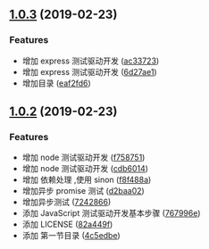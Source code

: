 ## [1.0.3](https://github.com/fairyly/js-test/compare/v1.0.2...v1.0.3) (2019-02-23)


### Features

* 增加 express 测试驱动开发 ([ac33723](https://github.com/fairyly/js-test/commit/ac33723))
* 增加 express 测试驱动开发 ([6d27ae1](https://github.com/fairyly/js-test/commit/6d27ae1))
* 增加目录 ([eaf2fd6](https://github.com/fairyly/js-test/commit/eaf2fd6))



## [1.0.2](https://github.com/fairyly/js-test/compare/767996e...v1.0.2) (2019-02-23)


### Features

* 增加 node 测试驱动开发 ([f758751](https://github.com/fairyly/js-test/commit/f758751))
* 增加 node 测试驱动开发 ([cdb6014](https://github.com/fairyly/js-test/commit/cdb6014))
* 增加 依赖处理 ,使用 sinon ([f8f488a](https://github.com/fairyly/js-test/commit/f8f488a))
* 增加异步 promise 测试 ([d2baa02](https://github.com/fairyly/js-test/commit/d2baa02))
* 增加异步测试 ([7242866](https://github.com/fairyly/js-test/commit/7242866))
* 添加 JavaScript 测试驱动开发基本步骤 ([767996e](https://github.com/fairyly/js-test/commit/767996e))
* 添加 LICENSE ([82a449f](https://github.com/fairyly/js-test/commit/82a449f))
* 添加 第一节目录 ([4c5edbe](https://github.com/fairyly/js-test/commit/4c5edbe))



